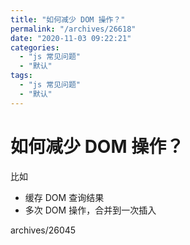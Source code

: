 ```yaml
---
title: "如何减少 DOM 操作？"
permalink: "/archives/26618"
date: "2020-11-03 09:22:21"
categories: 
  - "js 常见问题"
  - "默认"
tags: 
  - "js 常见问题"
  - "默认"
---
```


# 如何减少 DOM 操作？

比如

- 缓存 DOM 查询结果
- 多次 DOM 操作，合并到一次插入

archives/26045
